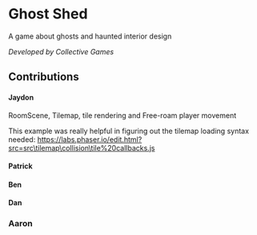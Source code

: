 # Ghost Shed
A game about ghosts and haunted interior design

*Developed by Collective Games*

## Contributions

#### Jaydon 
RoomScene, Tilemap, tile rendering and Free-roam player movement

This example was really helpful in figuring out the tilemap loading syntax needed: https://labs.phaser.io/edit.html?src=src\tilemap\collision\tile%20callbacks.js

#### Patrick
#### Ben
#### Dan
### Aaron
